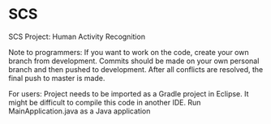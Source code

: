 # SCS
SCS Project: Human Activity Recognition

Note to programmers: If you want to work on the code, create your own branch from development. Commits should be made on your own personal branch and then pushed to development. After all conflicts are resolved, the final push to master is made.


For users: Project needs to be imported as a Gradle project in Eclipse. It might be difficult to compile this code in another IDE. Run MainApplication.java as a Java application
